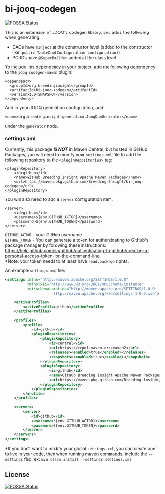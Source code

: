 # bi-jooq-codegen
[![FOSSA Status](https://app.fossa.com/api/projects/git%2Bgithub.com%2FBreeding-Insight%2Fbi-jooq-codegen.svg?type=shield)](https://app.fossa.com/projects/git%2Bgithub.com%2FBreeding-Insight%2Fbi-jooq-codegen?ref=badge_shield)


This is an extension of JOOQ's codegen library, and adds the following when generating:

- DAOs have `@Inject` at the constructor level (added to the constructor like: `public TableDao(Configuration configuration)`)
- POJOs have `@SuperBuilder` added at the class level

To include this dependency in your project, add the following dependency to the `jooq-codegen-maven` plugin:

```
<dependency>
  <groupId>org.breedinginsight</groupId>
  <artifactId>bi-jooq-codegen</artifactId>
  <version>1.0-SNAPSHOT</version>
</dependency>
```

And in your JOOQ generation configuration, add:

`<name>org.breedinginsight.generation.JooqDaoGenerator</name>`

under the `generator` node. 

### settings.xml
Currently, this package ***IS NOT*** in Maven Central, but hosted in GitHub Packages, you will need to modify your `settings.xml` file to add the following repository to the `<pluginRepositories>` tag:

```
<pluginRepository>
    <id>github</id>
    <name>GitHub Breeding Insight Apache Maven Packages</name>
    <url>https://maven.pkg.github.com/Breeding-Insight/bi-jooq-codegen</url>
</pluginRepository>
```

You will also need to add a `server` configuration item:

```
<server>
    <id>github</id>
    <username>${env.GITHUB_ACTOR}</username>
    <password>${env.GITHUB_TOKEN}</password>
</server>
```

`GITHUB_ACTOR` - your GitHub username  
`GITHUB_TOKEN` - You can generate a token for authenticating to GitHub's package manager by following these instructions: https://help.github.com/en/github/authenticating-to-github/creating-a-personal-access-token-for-the-command-line.  
*Note: your token needs to at least have `read:package` rights.

An example `settings.xml` file:

```xml
<settings xmlns="http://maven.apache.org/SETTINGS/1.0.0"
          xmlns:xsi="http://www.w3.org/2001/XMLSchema-instance"
          xsi:schemaLocation="http://maven.apache.org/SETTINGS/1.0.0
                      http://maven.apache.org/xsd/settings-1.0.0.xsd">

    <activeProfiles>
        <activeProfile>github</activeProfile>
    </activeProfiles>

    <profiles>
        <profile>
            <id>github</id>
            <pluginRepositories>
                <pluginRepository>
                    <id>central</id>
                    <url>https://repo1.maven.org/maven2</url>
                    <releases><enabled>true</enabled></releases>
                    <snapshots><enabled>true</enabled></snapshots>
                </pluginRepository>
                <pluginRepository>
                    <id>github</id>
                    <name>GitHub Breeding Insight Apache Maven Packages</name>
                    <url>https://maven.pkg.github.com/Breeding-Insight/bi-jooq-codegen</url>
                </pluginRepository>
            </pluginRepositories>
        </profile>
    </profiles>

    <servers>
        <server>
            <id>github</id>
            <username>${env.GITHUB_ACTOR}</username>
            <password>${env.GITHUB_TOKEN}</password>
        </server>
    </servers>
</settings>
```

*If you don't want to modify your global `settings.xml`, you can create one to live in your code, then when running maven commands, include the `--settings` flag, ex: `mvn clean install --settings settings.xml`


## License
[![FOSSA Status](https://app.fossa.com/api/projects/git%2Bgithub.com%2FBreeding-Insight%2Fbi-jooq-codegen.svg?type=large)](https://app.fossa.com/projects/git%2Bgithub.com%2FBreeding-Insight%2Fbi-jooq-codegen?ref=badge_large)